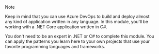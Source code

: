 > [!NOTE]
> Keep in mind that you can use Azure DevOps to build and deploy almost any kind of application written in any language. In this module, you'll be working with a .NET Core application written in C#.
> 
> You don't need to be an expert in .NET or C# to complete this module. You can apply the patterns you learn here to your own projects that use your favorite programming languages and frameworks.